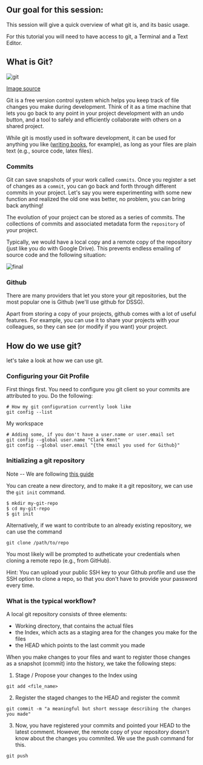 ## Our goal for this session:

This session will give a quick overview of what git is, and its basic usage. 

For this tutorial you will need to have access to git, a Terminal and a Text Editor. 


## What is Git?

![git](https://imgs.xkcd.com/comics/git.png)

[Image source](https://xkcd.com/1597/)

Git is a free version control system which helps you keep track of file changes you make during development. Think of it as a time machine that lets you go back to any point in your project development with an undo button, and a tool to safely and efficiently collaborate with others on a shared project. 

While git is mostly used in software development, it can be used for anything you like
([writing books](https://www.gitbook.com/), for example), as long as your files are plain text
(e.g., source code, latex files). 


### Commits
Git can save snapshots of your work called `commits`. Once you register a set of changes as a `commit`, you can go back and forth through different commits in your project. 
Let's say you were experimenting with some new function and realized the old one was better, no problem, you can bring back anything!


The evolution of your project can be stored as a series of commits. The collections of commits and associated metadata form the `repository` of your project. 


Typically, we would have a local copy and a remote copy of the repository (just like you do with Google Drive).  This prevents 
endless emailing of source code and the following situation: 

![final](https://www.phdcomics.com/comics/archive/phd101212s.gif)

### Github

There are many providers that let you store your git repositories, but the most popular one is Github (we'll use github for DSSG).

Apart from storing a copy of your projects, github comes with a lot of useful features. For example, you can use it to share your projects with your colleagues, so they can see (or modify if you want) your project.

## How do we use git? 
let's take a look at how we can use git. 

### Configuring your Git Profile

First things first. You need to configure you git client so your commits are attributed to you. Do the following: 

```
# How my git configuration currently look like
git config --list
```

 My workspace

```
# Adding some, if you don't have a user.name or user.email set
git config --global user.name "Clark Kent"
git config --global user.email "{the email you used for Github}"
```

### Initializing a git repository

Note -- We are following [this guide](http://rogerdudler.github.io/git-guide/)

You can create a new directory, and to make it a git repository, we can use the `git init` command. 

```
$ mkdir my-git-repo
$ cd my-git-repo
$ git init
```

Alternatively, if we want to contribute to an already existing repository, we can use the command 

```
git clone /path/to/repo
```

You most likely will be prompted to autheticate your credentials when cloning a remote repo (e.g., from GitHub). 

Hint: You can upload your public SSH key to your Github profile and use the SSH option to clone a repo, so that you don't have to provide your password every time. 


### What is the typical workflow? 

A local git repository consists of three elements:
- Working directory, that contains the actual files
- the Index, which acts as a staging area for the changes you make for the files
- the HEAD which points to the last commit you made


When you make changes to your files and want to register those changes as a snapshot (commit) into the history, we take the following steps:

1. Stage / Propose your changes to the Index using 

```
git add <file_name>
```

2. Register the staged changes to the HEAD and register the commit

```
git commit -m "a meaningful but short message describing the changes you made"
```

3. Now, you have registered your commits and pointed your HEAD to the latest comment. However, the remote copy of your repository doesn't know about the changes you commited. We use the push command for this. 

```
git push
```
